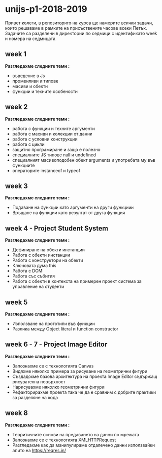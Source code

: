 # unijs-p1-2018-2019

Привет колеги, в репозиторито на курса ще намерите всички задачи, които решаваме в рамките на присъствените часове всеки Петък. Задачите са разделени в директории по седмици с идентификато week и номера на седмицата.

## week 1
**Разгледахме следните теми :**
* въведение в Js
* променливи и типове
* масиви и обекти
* функции и техните особености

## week 2
**Разгледахме следните теми :**
* работа с функции и техните аргументи
* работа с масиви и колекции от данни
* работа с условни конструкции
* работа с цикли 
* защитно програмиране и защо е полезно
* специалните JS типове null и undefined
* специалният масивоподобен обект arguments и употребата му във функциите 
* операторите instanceof и typeof 

## week 3
**Разгледахме следните теми :**
* Подаване на функции като аргументи на други функциии
* Връщане на функции като резултат от друга функция



## week 4 - Project Student System 
**Разгледахме следните теми :**
* Дефиниране на обекти инстанции
* Работа с обекти инстанции
* Работа с конструктори на обекти
* Ключовата дума this
* Работа с DOM 
* Работа със събития
* Работа с обекти в контекста на примерен проект система за управление на студенти

## week 5
**Разгледахме следните теми :**
* Използване на прототипи във функции
* Разлика между Object literal и function constructor

## week 6 - 7 - Project Image Editor
**Разгледахме следните теми :**
* Запознахме се с технологията Canvas
* Видяхме няколко примера за рисуване на геометрични фигури
* Създадохме базова архитектура на проекта Image Editor съдържащ рисувателна повърхност
* Нарисувахме няколко геометрични фигури
* Рефакторирахме проекта така че да е сравним с добрите практики за разделяне на кода


## week 8
**Разгледахме следните теми :**
* Теоритичните основи на предаването на данни по мрежата
* Запознахме се с технологията XMLHTTPRequest
* Разгледахме как да манипулираме отдалечено данни използвайки апито на https://reqres.in/